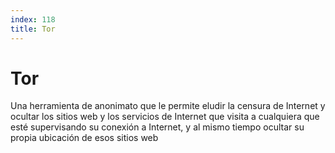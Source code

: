 ```yaml
---
index: 118
title: Tor
---
```

# Tor

Una herramienta de anonimato que le permite eludir la censura de Internet y ocultar los sitios web y los servicios de Internet que visita a cualquiera que esté supervisando su conexión a Internet, y al mismo tiempo ocultar su propia ubicación de esos sitios web